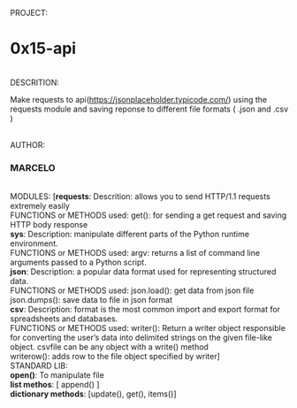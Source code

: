 PROJECT: <h1>0x15-api</h1><br>
DESCRITION: <p>Make requests to api(https://jsonplaceholder.typicode.com/) using the requests module and saving reponse to different file formats ( .json and .csv )</p><br>
AUTHOR: <h3>MARCELO</h3><br>
MODULES: [<b>requests</b>: Descrition: allows you to send HTTP/1.1 requests extremely easily<br>
FUNCTIONS or METHODS used: get(): for sending a get request and saving HTTP body response<br>
<b>sys</b>: Description: manipulate different parts of the Python runtime environment.<br>
FUNCTIONS or METHODS used: argv: returns a list of command line arguments passed to a Python script.<br>
<b>json</b>: Description: a popular data format used for representing structured data.<br>
FUNCTIONS or METHODS used: json.load(): get data from json file<br>
json.dumps(): save data to file in json format<br>
<b>csv</b>: Description: format is the most common import and export format for spreadsheets and databases.<br>
FUNCTIONS or METHODS used: writer(): Return a writer object responsible for converting the user’s data into delimited strings on the given file-like object. csvfile can be any object with a write() method<br>
writerow(): adds row to the file object specified by writer]<br>
STANDARD LIB:<br><b>open()</b>: To manipulate file<br>
<b>list methos</b>: [ append() ]<br>
<b>dictionary methods</b>: [update(), get(), items()]<br>